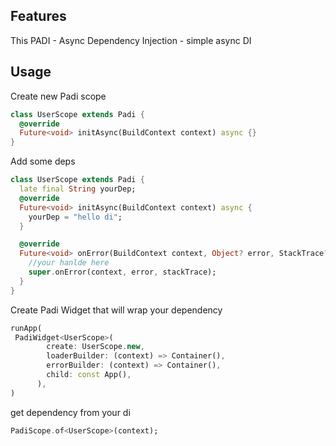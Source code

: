 ## Features

This PADI - Async Dependency Injection - simple async DI

## Usage

Create new Padi scope
```dart
class UserScope extends Padi {
  @override
  Future<void> initAsync(BuildContext context) async {}
}
```
Add some deps
```dart
class UserScope extends Padi {
  late final String yourDep;
  @override
  Future<void> initAsync(BuildContext context) async {
    yourDep = "hello di";
  }

  @override
  Future<void> onError(BuildContext context, Object? error, StackTrace? stackTrace) async {
    //your hanlde here
    super.onError(context, error, stackTrace);
  }
}
```
Create Padi Widget that will wrap your dependency

```dart
runApp(
 PadiWidget<UserScope>(
        create: UserScope.new,
        loaderBuilder: (context) => Container(),
        errorBuilder: (context) => Container(),
        child: const App(),
      ),
)
```

get dependency from your di

```dart
PadiScope.of<UserScope>(context);
```
